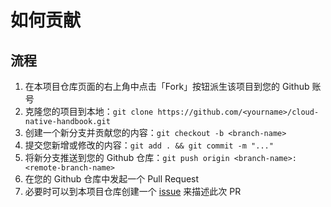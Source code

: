 # 如何贡献

## 流程

1. 在本项目仓库页面的右上角中点击「Fork」按钮派生该项目到您的 Github 账号
2. 克隆您的项目到本地：`git clone https://github.com/<yourname>/cloud-native-handbook.git`
3. 创建一个新分支并贡献您的内容：`git checkout -b <branch-name>`
4. 提交您新增或修改的内容：`git add . && git commit -m "..."`
5. 将新分支推送到您的 Github 仓库：`git push origin <branch-name>:<remote-branch-name>`
6. 在您的 Github 仓库中发起一个 Pull Request
7. 必要时可以到本项目仓库创建一个 [issue](https://github.com/JinsYin/cloud-native-handbook/issues/new) 来描述此次 PR
